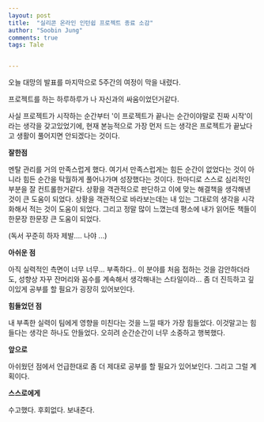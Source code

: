 ```yaml
---
layout: post
title:  "실리콘 온라인 인턴쉽 프로젝트 종료 소감"
author: "Soobin Jung"
comments: true
tags: Tale


---
```


오늘 대망의 발표를 마지막으로 5주간의 여정이 막을 내렸다.

프로젝트를 하는 하루하루가 나 자신과의 싸움이었던거같다. 

사실 프로젝트가 시작하는 순간부터 '이 프로젝트가 끝나는 순간이야말로 진짜 시작'이라는 생각을 갖고있었기에, 현재 본능적으로 가장 먼저 드는 생각은 프로젝트가 끝났다고 생활이 풀어지면 안되겠다는 것이다. 

**잘한점**

멘탈 관리를 거의 만족스럽게  했다. 여기서 만족스럽게는 힘든 순간이 없었다는 것이 아니라 힘든 순간을 탁월하게  풀어나가며 성장했다는 것이다. 한마디로 스스로 심리적인 부분을 잘 컨트롤한거같다. 상황을 객관적으로 판단하고 이에 맞는 해결책을 생각해낸 것이 큰 도움이 되었다. 상황을 객관적으로 바라보는데는 내 있는 그대로의 생각을 시각화해서 적는 것이 도움이 되었다. 그리고 정말 많이 느꼈는데 평소에 내가 읽어둔 책들이 한문장 한문장 큰 도움이 되었다. 

(독서 꾸준히 하자 제발.... 나야 ...)

**아쉬운 점**

아직 실력적인 측면이 너무 너무... 부족하다.. 이 분야를 처음 접하는 것을 감안하더라도, 성향상 자꾸 잔머리와 꼼수를 계속해서 생각해내는 스타일이라...  좀 더 진득하고 깊이있게 공부를 할 필요가 굉장히 있어보인다.



**힘들었던 점**

내 부족한 실력이 팀에게 영향을 미친다는 것을 느낄 때가 가장 힘들었다. 이것말고는 힘들다는 생각은 하나도 안들었다. 오히려 순간순간이 너무 소중하고 행복했다.

**앞으로**

아쉬웠던 점에서 언급한대로 좀 더 제대로 공부를 할 필요가 있어보인다. 그리고 그럴 계획이다.



**스스로에게**

수고했다. 후회없다. 보내준다. 

